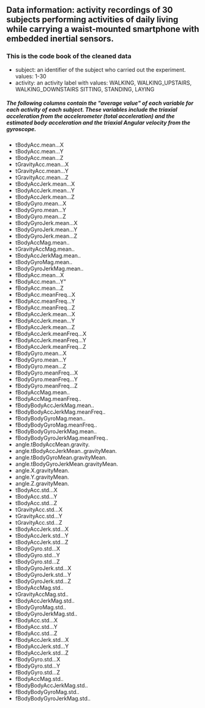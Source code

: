 ## Data information: activity recordings of 30 subjects performing activities of daily living while carrying a waist-mounted smartphone with embedded inertial sensors.

### This is the code book of the cleaned data

- subject: an identifier of the subject who carried out the experiment.    values: 1-30
- activity: an activity label with values: WALKING, WALKING_UPSTAIRS, WALKING_DOWNSTAIRS SITTING, STANDING, LAYING  

##### The following columns contain the "average value" of each variable for each activity of each subject. These variables include the triaxial acceleration from the accelerometer (total acceleration) and the estimated body acceleration and the triaxial Angular velocity from the gyroscope. 

- tBodyAcc.mean...X     
- tBodyAcc.mean...Y                 
- tBodyAcc.mean...Z
- tGravityAcc.mean...X
- tGravityAcc.mean...Y
- tGravityAcc.mean...Z               
- tBodyAccJerk.mean...X
- tBodyAccJerk.mean...Y            
- tBodyAccJerk.mean...Z
- tBodyGyro.mean...X                 
- tBodyGyro.mean...Y
- tBodyGyro.mean...Z                  
- tBodyGyroJerk.mean...X
- tBodyGyroJerk.mean...Y              
- tBodyGyroJerk.mean...Z
- tBodyAccMag.mean..                 
- tGravityAccMag.mean..
- tBodyAccJerkMag.mean..
- tBodyGyroMag.mean..
- tBodyGyroJerkMag.mean..
- fBodyAcc.mean...X
- fBodyAcc.mean...Y"
- fBodyAcc.mean...Z
- fBodyAcc.meanFreq...X
- fBodyAcc.meanFreq...Y
- fBodyAcc.meanFreq...Z
- fBodyAccJerk.mean...X
- fBodyAccJerk.mean...Y
- fBodyAccJerk.mean...Z
- fBodyAccJerk.meanFreq...X
- fBodyAccJerk.meanFreq...Y
- fBodyAccJerk.meanFreq...Z
- fBodyGyro.mean...X
- fBodyGyro.mean...Y
- fBodyGyro.mean...Z
- fBodyGyro.meanFreq...X
- fBodyGyro.meanFreq...Y
- fBodyGyro.meanFreq...Z
- fBodyAccMag.mean..
- fBodyAccMag.meanFreq..
- fBodyBodyAccJerkMag.mean..
- fBodyBodyAccJerkMag.meanFreq..
- fBodyBodyGyroMag.mean..
- fBodyBodyGyroMag.meanFreq..
- fBodyBodyGyroJerkMag.mean..
- fBodyBodyGyroJerkMag.meanFreq..
- angle.tBodyAccMean.gravity.
- angle.tBodyAccJerkMean..gravityMean.
- angle.tBodyGyroMean.gravityMean.
- angle.tBodyGyroJerkMean.gravityMean.
- angle.X.gravityMean.
- angle.Y.gravityMean.
- angle.Z.gravityMean.
- tBodyAcc.std...X
- tBodyAcc.std...Y
- tBodyAcc.std...Z
- tGravityAcc.std...X
- tGravityAcc.std...Y
- tGravityAcc.std...Z
- tBodyAccJerk.std...X
- tBodyAccJerk.std...Y
- tBodyAccJerk.std...Z
- tBodyGyro.std...X
- tBodyGyro.std...Y
- tBodyGyro.std...Z
- tBodyGyroJerk.std...X
- tBodyGyroJerk.std...Y
- tBodyGyroJerk.std...Z
- tBodyAccMag.std..
- tGravityAccMag.std..
- tBodyAccJerkMag.std..
- tBodyGyroMag.std..
- tBodyGyroJerkMag.std..
- fBodyAcc.std...X
- fBodyAcc.std...Y
- fBodyAcc.std...Z
- fBodyAccJerk.std...X
- fBodyAccJerk.std...Y
- fBodyAccJerk.std...Z
- fBodyGyro.std...X
- fBodyGyro.std...Y
- fBodyGyro.std...Z
- fBodyAccMag.std..
- fBodyBodyAccJerkMag.std..
- fBodyBodyGyroMag.std..
- fBodyBodyGyroJerkMag.std..
